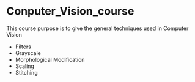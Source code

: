 # Conputer_Vision_course

This course purpose is to give the general techniques used in Computer Vision
  - Filters
  - Grayscale
  - Morphological Modification
  - Scaling
  - Stitching
